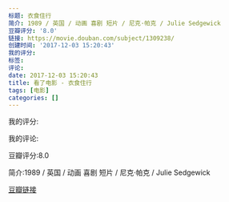 ```yaml
---
标题: 衣食住行
简介: 1989 / 英国 / 动画 喜剧 短片 / 尼克·帕克 / Julie Sedgewick
豆瓣评分: '8.0'
链接: https://movie.douban.com/subject/1309238/
创建时间: '2017-12-03 15:20:43'
我的评分:
标签:
评论:
date: 2017-12-03 15:20:43
title: 看了电影 - 衣食住行
tags: [电影]
categories: []
---
```


我的评分:

我的评论:

豆瓣评分:8.0

简介:1989 / 英国 / 动画 喜剧 短片 / 尼克·帕克 / Julie Sedgewick

[豆瓣链接](https://movie.douban.com/subject/1309238/)

